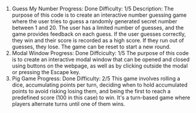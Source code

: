 1. Guess My Number
   Progress: Done
   Difficulty: 1/5
   Description: The purpose of this code is to create an interactive number guessing game where the user tries to guess a randomly generated secret number between 1 and 20. The user has a limited number of guesses, and the game provides feedback on each guess. If the user guesses correctly, they win and their score is recorded as a high score. If they run out of guesses, they lose. The game can be reset to start a new round.
2. Modal Window
   Progress: Done
   Diffciculty: 1/5
   The purpose of this code is to create an interactive modal window that can be opened and closed using buttons on the webpage, as well as by clicking outside the modal or pressing the Escape key.
3. Pig Game
   Progress: Done
   Difficulty: 2/5
   This game involves rolling a dice, accumulating points per turn, deciding when to hold accumulated points to avoid risking losing them, and being the first to reach a predefined score (100 in this case) to win. It's a turn-based game where players alternate turns until one of them wins.
